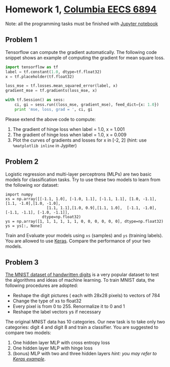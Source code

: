 
# Homework 1, [Columbia EECS 6894](https://columbia6894.github.io/)

Note: all the programming tasks must be finished with [Jupyter notebook](http://jupyter.org/)


## Problem 1
Tensorflow can compute the gradient automatically. The following code snippet shows an example of
computing the gradient for mean square loss.

```py
import tensorflow as tf
label = tf.constant(1.0, dtype=tf.float32)
x = tf.placeholder(tf.float32)

loss_mse = tf.losses.mean_squared_error(label, x)
gradient_mse = tf.gradients(loss_mse, x)

with tf.Session() as sess:
    ci, gi = sess.run((loss_mse, gradient_mse), feed_dict={x: 1.0})
    print 'mse, loss, grad = ', ci, gi

```
Please extend the above code to compute:
1. The gradient of hinge loss when label = 1.0, x = 1.001
2. The gradient of hinge loss when label = 1.0, x = 0.009
3. Plot the curves of gradients and losses for x in [-2, 2]  (hint: use `%matplotlib inline` in Jypiter)

## Problem 2
Logistic regression and multi-layer perceptrons (MLPs) are two basic models for classification tasks.
Try to use these two models to learn from the following xor dataset:

```
import numpy
xs = np.array([[-1.1, 1.0], [-1.0, 1.1], [-1.1, 1.1], [1.0, -1.1],[1.1, -1.0],[1.0, -1.0],
                  [1.1, 1.1],[1.0, 0.9],[1.1, 1.0],  [-1.1, -1.0], [-1.1, -1.1], [-1.0, -1.1]],
                dtype=np.float32)
ys = np.array([1, 1, 1, 1, 1, 1, 0, 0, 0, 0, 0, 0], dtype=np.float32)
ys = ys[:, None]
```
Train and Evaluate your models using `xs` (samples) and `ys` (training labels). You are allowed to use
[Keras](https://keras.io/). Compare the performance of your two models.


## Problem 3
[The MNIST dataset of handwritten digits](http://yann.lecun.com/exdb/mnist/) is a very popular dataset to
test the algorithms and ideas of machine learning. To train MNIST data, the following procedures are adopted:

- Reshape the digit pictures ( each with 28x28 pixels) to vectors of 784
- Change the type of xs to float32
- Every pixel is from 0 to 255. Renormalize it to 0 and 1
- Reshape the label vectors ys if necessary

The original MNIST data has 10 categories. Our new task is to take only two categories: digit 4 and digit 8 and
train a classifier. You are suggested to compare two models:
1. One hidden layer MLP with cross entropy loss
2. One hidden layer MLP with hinge loss
3. (bonus) MLP with two and three hidden layers
*hint: you may refer to [Keras example](https://github.com/keras-team/keras/blob/master/examples/mnist_mlp.py)*.


